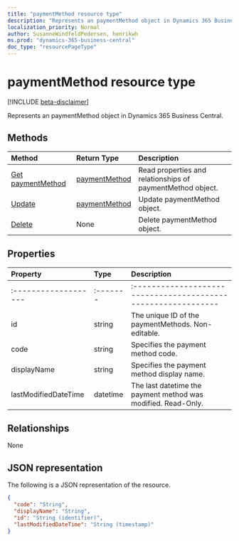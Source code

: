 ```yaml
---
title: "paymentMethod resource type"
description: "Represents an paymentMethod object in Dynamics 365 Business Central."
localization_priority: Normal
author: SusanneWindfeldPedersen, henrikwh
ms.prod: "dynamics-365-business-central"
doc_type: "resourcePageType"
---
```


# paymentMethod resource type

[!INCLUDE [beta-disclaimer](../../includes/beta-disclaimer.md)]

Represents an paymentMethod object in Dynamics 365 Business Central.

## Methods

| Method       | Return Type | Description |
|:-------------|:------------|:------------|
| [Get paymentMethod](../api/dynamics-paymentmethod-get.md) | [paymentMethod](dynamics-paymentmethod.md) | Read properties and relationships of paymentMethod object. |
| [Update](../api/dynamics-paymentmethod-update.md) | [paymentMethod](dynamics-paymentmethod.md) | Update paymentMethod object. |
| [Delete](../api/dynamics-paymentmethod-delete.md) | None | Delete paymentMethod object. |

## Properties

| Property     | Type        | Description |
|:-------------|:------------|:------------|
|:-------------------|:-------|:------------------------------------------------------------|
|id                  |string    |The unique ID of the paymentMethods. Non-editable.           |
|code                |string  |Specifies the payment method code.                           |
|displayName         |string  |Specifies the payment method display name.                   |
|lastModifiedDateTime|datetime|The last datetime the payment method was modified. Read-Only.|  

## Relationships

None

## JSON representation

The following is a JSON representation of the resource.

<!-- {
  "blockType": "resource",
  "optionalProperties": [

  ],
  "@odata.type": "microsoft.graph.paymentMethod",
  "baseType": "",
  "keyProperty": "id"
}-->

```json
{
  "code": "String",
  "displayName": "String",
  "id": "String (identifier)",
  "lastModifiedDateTime": "String (timestamp)"
}
```

<!-- uuid: 16cd6b66-4b1a-43a1-adaf-3a886856ed98
2019-02-04 14:57:30 UTC -->
<!-- {
  "type": "#page.annotation",
  "description": "paymentMethod resource",
  "keywords": "",
  "section": "documentation",
  "tocPath": ""
}-->